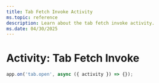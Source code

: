 ```yaml
---
title: Tab Fetch Invoke Activity
ms.topic: reference
description: Learn about the tab fetch invoke activity.
ms.date: 04/30/2025
---
```


# Activity: Tab Fetch Invoke

```typescript
app.on('tab.open', async ({ activity }) => {});
```

